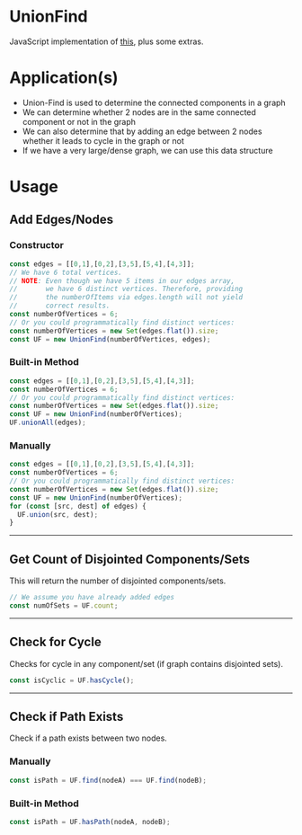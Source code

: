 # UnionFind
JavaScript implementation of [this](https://yuminlee2.medium.com/union-find-algorithm-ffa9cd7d2dba), plus some extras.

# Application(s)

 - Union-Find is used to determine the connected components in a graph
 - We can determine whether 2 nodes are in the same connected component or not in the graph
 - We can also determine that by adding an edge between 2 nodes whether it leads to cycle in the graph or not
 - If we have a very large/dense graph, we can use this data structure

# Usage

## Add Edges/Nodes

### Constructor

```js
const edges = [[0,1],[0,2],[3,5],[5,4],[4,3]];
// We have 6 total vertices.
// NOTE: Even though we have 5 items in our edges array,
//       we have 6 distinct vertices. Therefore, providing
//       the numberOfItems via edges.length will not yield
//       correct results.
const numberOfVertices = 6;
// Or you could programmatically find distinct vertices:
const numberOfVertices = new Set(edges.flat()).size;
const UF = new UnionFind(numberOfVertices, edges);
```

### Built-in Method

```js
const edges = [[0,1],[0,2],[3,5],[5,4],[4,3]];
const numberOfVertices = 6;
// Or you could programmatically find distinct vertices:
const numberOfVertices = new Set(edges.flat()).size;
const UF = new UnionFind(numberOfVertices);
UF.unionAll(edges);
```

### Manually

```js
const edges = [[0,1],[0,2],[3,5],[5,4],[4,3]];
const numberOfVertices = 6;
// Or you could programmatically find distinct vertices:
const numberOfVertices = new Set(edges.flat()).size;
const UF = new UnionFind(numberOfVertices);
for (const [src, dest] of edges) {
  UF.union(src, dest);
}
```
---

## Get Count of Disjointed Components/Sets

This will return the number of disjointed components/sets.

```js
// We assume you have already added edges
const numOfSets = UF.count;
```
---

## Check for Cycle

Checks for cycle in any component/set (if graph contains disjointed sets).

```js
const isCyclic = UF.hasCycle();
```

---

## Check if Path Exists

Check if a path exists between two nodes.

### Manually

```js
const isPath = UF.find(nodeA) === UF.find(nodeB);
```

### Built-in Method

```js
const isPath = UF.hasPath(nodeA, nodeB);
```
